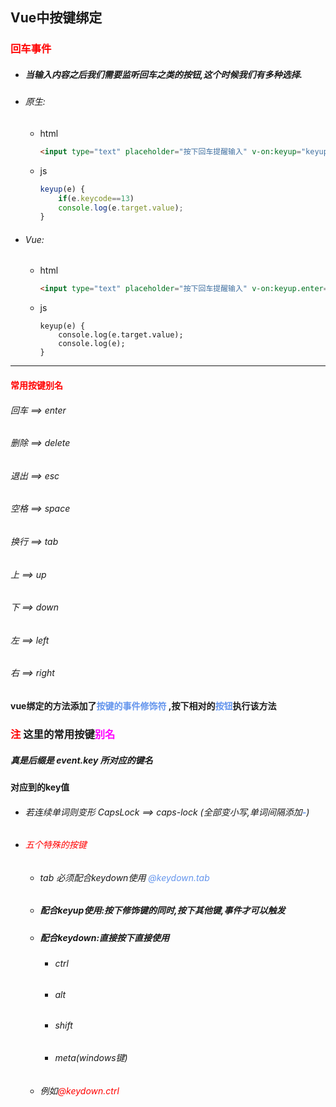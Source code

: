 ## Vue中按键绑定



### <font color='red'>回车事件</font>

- ##### 当输入内容之后我们需要监听回车之类的按钮,这个时候我们有多种选择.

- ###### 原生:

  - html

    ```html
    <input type="text" placeholder="按下回车提醒输入" v-on:keyup="keyup">
    ```

  - js

    ```javascript
    keyup(e) {
        if(e.keycode==13)
    	console.log(e.target.value);
    }
    ```

- ###### Vue:

  - html

    ```html
    <input type="text" placeholder="按下回车提醒输入" v-on:keyup.enter="keyup">
    ```

  - js

    ```
    keyup(e) {
    	console.log(e.target.value);
    	console.log(e);
    }
    ```







<hr>



#### <font color='red'>常用按键别名</font>

###### 	回车 ==> enter

###### 	删除 ==> delete

###### 	退出 ==> esc

###### 	空格 ==> space

###### 	换行 ==> tab

###### 	上 ==> up

###### 	下 ==> down

###### 	左 ==> left

###### 	右 ==> right





#### vue绑定的方法添加了<font color='cornflowerblue'>按键的事件修饰符</font> ,按下相对的<font color='cornflowerblue'>按钮</font>执行该方法



### <font color='red'>注</font> 这里的常用按键<font color='fuchsia'>别名</font> 

##### 真是后缀是 event.key 所对应的键名

#### 对应到的key值

- ###### 若连续单词则变形  CapsLock ==> caps-lock  (全部变小写,单词间隔添加<font color='cornflowerblue'>**-**</font>)

- ###### <font color='red'>五个特殊的按键</font>

  - ###### tab  必须配合keydown使用   <font color='cornflowerblue'>@keydown.tab</font> 

  - ##### 配合keyup使用:按下修饰键的同时,按下其他键,事件才可以触发

  - ##### 配合keydown:直接按下直接使用

    - ###### ctrl 

    - ###### alt 

    - ###### shift 

    - ###### meta(windows键) 

  - ###### 例如<font color='red'>@keydown.ctrl</font> 






